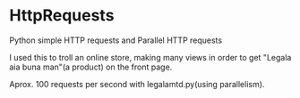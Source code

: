 # HttpRequests
Python simple HTTP requests and Parallel HTTP requests

I used this to troll an online store, making many views in order to get "Legala aia buna man"(a product) on the front page. 

Aprox. 100 requests per second with legalamtd.py(using parallelism).
